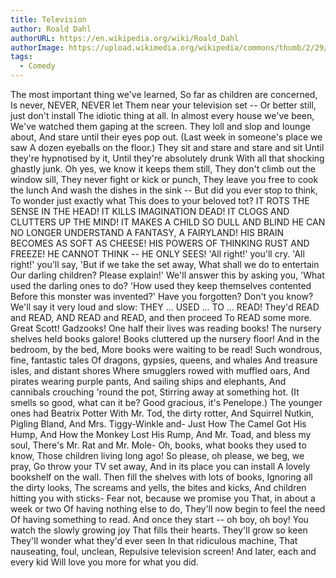 ```yaml
---
title: Television
author: Roald Dahl
authorURL: https://en.wikipedia.org/wiki/Roald_Dahl
authorImage: https://upload.wikimedia.org/wikipedia/commons/thumb/2/29/Roald_Dahl.jpg/330px-Roald_Dahl.jpg
tags:
  - Comedy
---
```


The most important thing we've learned,
So far as children are concerned,
Is never, NEVER, NEVER let
Them near your television set --
Or better still, just don't install
The idiotic thing at all.
In almost every house we've been,
We've watched them gaping at the screen.
They loll and slop and lounge about,
And stare until their eyes pop out.
(Last week in someone's place we saw
A dozen eyeballs on the floor.)
They sit and stare and stare and sit
Until they're hypnotised by it,
Until they're absolutely drunk
With all that shocking ghastly junk.
Oh yes, we know it keeps them still,
They don't climb out the window sill,
They never fight or kick or punch,
They leave you free to cook the lunch
And wash the dishes in the sink --
But did you ever stop to think,
To wonder just exactly what
This does to your beloved tot?
IT ROTS THE SENSE IN THE HEAD!
IT KILLS IMAGINATION DEAD!
IT CLOGS AND CLUTTERS UP THE MIND!
IT MAKES A CHILD SO DULL AND BLIND
HE CAN NO LONGER UNDERSTAND
A FANTASY, A FAIRYLAND!
HIS BRAIN BECOMES AS SOFT AS CHEESE!
HIS POWERS OF THINKING RUST AND FREEZE!
HE CANNOT THINK -- HE ONLY SEES!
'All right!' you'll cry. 'All right!' you'll say,
'But if we take the set away,
What shall we do to entertain
Our darling children? Please explain!'
We'll answer this by asking you,
'What used the darling ones to do?
'How used they keep themselves contented
Before this monster was invented?'
Have you forgotten? Don't you know?
We'll say it very loud and slow:
THEY ... USED ... TO ... READ! They'd READ and READ,
AND READ and READ, and then proceed
To READ some more. Great Scott! Gadzooks!
One half their lives was reading books!
The nursery shelves held books galore!
Books cluttered up the nursery floor!
And in the bedroom, by the bed,
More books were waiting to be read!
Such wondrous, fine, fantastic tales
Of dragons, gypsies, queens, and whales
And treasure isles, and distant shores
Where smugglers rowed with muffled oars,
And pirates wearing purple pants,
And sailing ships and elephants,
And cannibals crouching 'round the pot,
Stirring away at something hot.
(It smells so good, what can it be?
Good gracious, it's Penelope.)
The younger ones had Beatrix Potter
With Mr. Tod, the dirty rotter,
And Squirrel Nutkin, Pigling Bland,
And Mrs. Tiggy-Winkle and-
Just How The Camel Got His Hump,
And How the Monkey Lost His Rump,
And Mr. Toad, and bless my soul,
There's Mr. Rat and Mr. Mole-
Oh, books, what books they used to know,
Those children living long ago!
So please, oh please, we beg, we pray,
Go throw your TV set away,
And in its place you can install
A lovely bookshelf on the wall.
Then fill the shelves with lots of books,
Ignoring all the dirty looks,
The screams and yells, the bites and kicks,
And children hitting you with sticks-
Fear not, because we promise you
That, in about a week or two
Of having nothing else to do,
They'll now begin to feel the need
Of having something to read.
And once they start -- oh boy, oh boy!
You watch the slowly growing joy
That fills their hearts. They'll grow so keen
They'll wonder what they'd ever seen
In that ridiculous machine,
That nauseating, foul, unclean,
Repulsive television screen!
And later, each and every kid
Will love you more for what you did.

